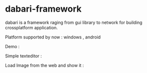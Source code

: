 # dabari-framework
dabari is a framework raging from gui library to network for building crossplatform application.


Platform supported by now : windows , android 



Demo :

 Simple texteditor :
    
 Load Image from the web and show it :




